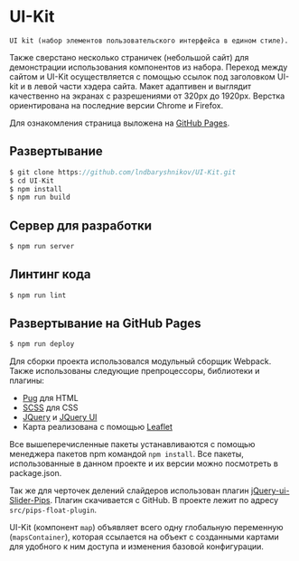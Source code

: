 # UI-Kit
    UI kit (набор элементов пользовательского интерфейса в едином стиле).
    
Также сверстано несколько страничек (небольшой сайт) для демонстрации 
использования компонентов из набора. Переход между сайтом и UI-Kit 
осуществляется с помощью ссылок под заголовком UI-kit и в левой части 
хэдера сайта. Макет адаптивен и выглядит качественно на экранах с разрешениями 
от 320px до 1920px. Верстка ориентирована на последние версии Chrome и Firefox.

Для ознакомления страница выложена на 
[GitHub Pages](https://lndbaryshnikov.github.io/UI-Kit/).

Развертывание 
-------------
```js
$ git clone https://github.com/lndbaryshnikov/UI-Kit.git
$ cd UI-Kit
$ npm install
$ npm run build
```

Сервер для разработки
-------------
```js
$ npm run server
```

Линтинг кода
-------------
```js
$ npm run lint
```

Развертывание на GitHub Pages
-------------
```js
$ npm run deploy
```

Для сборки проекта использовался модульный сборщик Webpack.
Также использованы следующие препроцессоры, библиотеки и 
плагины:
* [Pug](https://github.com/pugjs/pug) для HTML
* [SCSS](https://github.com/sass/sass) для CSS
* [JQuery](https://www.npmjs.com/package/jquery)
и [JQuery UI](https://www.npmjs.com/package/jquery-ui)
* Карта реализована с помощью [Leaflet](https://www.npmjs.com/package/leaflet)

Все вышеперечисленные пакеты устанавливаются с помощью менеджера 
пакетов npm командой `npm install`. Все пакеты, использованные 
в данном проекте и их версии можно посмотреть в package.json.

Так же для черточек делений слайдеров использован плагин 
[jQuery-ui-Slider-Pips](https://github.com/simeydotme/jQuery-ui-Slider-Pips).
Плагин скачивается с GitHub. В проекте лежит по адресу `src/pips-float-plugin`.

UI-Kit (компонент `map`) объявляет всего одну глобальную переменную (`mapsContainer`),
которая ссылается на объект с созданными картами для удобного к ним доступа и 
изменения базовой конфигурации.
